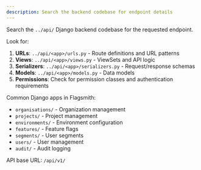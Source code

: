 ```yaml
---
description: Search the backend codebase for endpoint details
---
```


Search the `../api/` Django backend codebase for the requested endpoint.

Look for:
1. **URLs**: `../api/<app>/urls.py` - Route definitions and URL patterns
2. **Views**: `../api/<app>/views.py` - ViewSets and API logic
3. **Serializers**: `../api/<app>/serializers.py` - Request/response schemas
4. **Models**: `../api/<app>/models.py` - Data models
5. **Permissions**: Check for permission classes and authentication requirements

Common Django apps in Flagsmith:
- `organisations/` - Organization management
- `projects/` - Project management
- `environments/` - Environment configuration
- `features/` - Feature flags
- `segments/` - User segments
- `users/` - User management
- `audit/` - Audit logging

API base URL: `/api/v1/`
